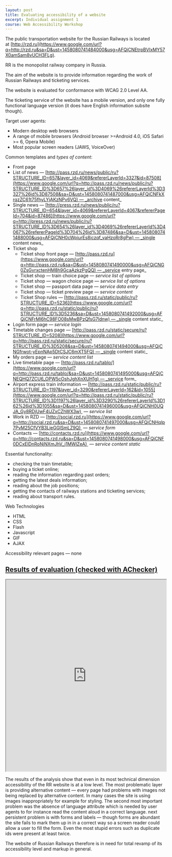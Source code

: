 ```yaml
---
layout: post
title: Evaluating accessibility of a website
excerpt: Individual assignment 1
course: Web Accessibility Workshop
---
```


The public transportation website for the Russian Railways is located at [http://rzd.ru](https://www.google.com/url?q=http://rzd.ru&sa=D&ust=1458080741484000&usg=AFQjCNEtrpBVIxMY57X0amSam8vUCH3FLg).

RR is the monopolist railway company in Russia.

The aim of the website is to provide information regarding the work of Russian Railways and ticketing services.

The website is evaluated for conformance with WCAG 2.0 Level AA.

The ticketing service of the website has a mobile version, and only one fully functional language version (it does have English information subsite though).

Target user agents: 

  * Modern desktop web browsers
  * A range of mobile browsers (Android browser >=Android 4.0, iOS Safari >= 6, Opera Mobile)
  * Most popular screen readers (JAWS, VoiceOver)

Common templates and _types of content_:

  * Front page
  * List of news — [http://pass.rzd.ru/news/public/ru?STRUCTURE_ID=657&layer_id=4069&refererLayerId=3327&id=87508](https://www.google.com/url?q=http://pass.rzd.ru/news/public/ru?STRUCTURE_ID%3D657%26layer_id%3D4069%26refererLayerId%3D3327%26id%3D87508&sa=D&ust=1458080741487000&usg=AFQjCNFkXrqzZC61t75fhyLYjAKzNPv6VQ) — _archive content_
  * Single news — [http://press.rzd.ru/news/public/ru?STRUCTURE_ID=654&layer_id=4069&refererLayerId=4067&refererPageId=704&id=87486](https://www.google.com/url?q=http://press.rzd.ru/news/public/ru?STRUCTURE_ID%3D654%26layer_id%3D4069%26refererLayerId%3D4067%26refererPageId%3D704%26id%3D87486&sa=D&ust=1458080741488000&usg=AFQjCNH0cWpiurEs8iczqf_yaHzoRr8gPw) — _single content news_
  * Ticket shop
	  * Ticket shop front page — [http://pass.rzd.ru](https://www.google.com/url?q=http://pass.rzd.ru&sa=D&ust=1458080741490000&usg=AFQjCNG0ZsGvrxctenHM8h9GcaAzkzPgQQ) — _service entry page_
	  * Ticket shop — train choice page — _service list of options_
	  * Ticket shop — wagon choice page — _service list of options_
	  * Ticket shop — passport data page — _service data entry_
	  * Ticket shop — ticket preview page — _service content_
	  * Ticket Shop rules — [http://pass.rzd.ru/static/public/ru?STRUCTURE_ID=5236](https://www.google.com/url?q=http://pass.rzd.ru/static/public/ru?STRUCTURE_ID%3D5236&sa=D&ust=1458080741492000&usg=AFQjCNFrMl6hC98FO08sMwBPzQfsG7ldnw) — _single content static_
  * Login form page — _service login_
  * Timetable changes page — [http://pass.rzd.ru/static/secure/ru?STRUCTURE_ID=5208](https://www.google.com/url?q=http://pass.rzd.ru/static/secure/ru?STRUCTURE_ID%3D5208&sa=D&ust=1458080741494000&usg=AFQjCNGfrwot-yEpnNAp5DtCSJC6mXT5FQ) — _single content static_
  * My orders page — _service content list_
  * Live timetable page — [http://pass.rzd.ru/tablo/](https://www.google.com/url?q=http://pass.rzd.ru/tablo/&sa=D&ust=1458080741495000&usg=AFQjCNEQHQ7ZCU6_OPW5cOshJghXnXUH1g) — _service form_
  * Airport express train information — [http://pass.rzd.ru/static/public/ru?STRUCTURE_ID=1197&layer_id=3290&refererLayerId=162&id=1055](https://www.google.com/url?q=http://pass.rzd.ru/static/public/ru?STRUCTURE_ID%3D1197%26layer_id%3D3290%26refererLayerId%3D162%26id%3D1055&sa=D&ust=1458080741496000&usg=AFQjCNH0UQJA_Gy8RDjUwF4lJZxCZhWX3w)  — _service list_
  * Work in RZD — [http://social.rzd.ru](https://www.google.com/url?q=http://social.rzd.ru&sa=D&ust=1458080741497000&usg=AFQjCNHqlp7PvM25CfVYB3LjeGGlSmLZ9Q)  — _service form_
  * Contacts — [http://contacts.rzd.ru](https://www.google.com/url?q=http://contacts.rzd.ru&sa=D&ust=1458080741498000&usg=AFQjCNF0DCxElDnRoNjNXmJhV_j1MWlZeA)  — _service content static_

Essential functionality:

  * checking the train timetable;
  * buying a ticket online;
  * reading the information regarding past orders;
  * getting the latest deals information;
  * reading about the job positions;
  * getting the contacts of railways stations and ticketing services;
  * reading about transport rules.

Web Technologies

  * HTML
  * CSS
  * Flash
  * Javascript
  * GIF
  * AJAX

Accessibility relevant pages — none

## [Results of evaluation (checked with AChecker)](https://www.google.com/url?q=https://docs.google.com/spreadsheets/d/1oCBUtuYBLLlWKF8lWCqkftpwGMeJ_AgEC4RHamZQF48/edit%23gid%3D0&sa=D&ust=1458080741503000&usg=AFQjCNG9zhZY9lb9JGbpkriDFzVhWduw_Q)

<iframe width="100%" height="600" src="https://docs.google.com/spreadsheets/d/1oCBUtuYBLLlWKF8lWCqkftpwGMeJ_AgEC4RHamZQF48/pubhtml?widget=true&amp;headers=false"></iframe>

The results of the analysis show that even in its most technical dimension accessibility of the RR website is at a low level. The most problematic layer is providing alternative content —  every page had problems with images not being replaced by alternative content. In many cases the site is using images inappropriately for example for styling.  The second most important problem was the absence of language attribute which is needed by user agents  to for instance read the content aloud in a correct language.  next persistent problem is with forms and labels —  though forms are abundant the site fails to mark them up in in a correct way so a screen reader could allow a user to fill the form. Even the most stupid errors such as duplicate ids were present at least twice.

The website of Russian Railways therefore is in need for total revamp of its accessibility level and markup in general.
